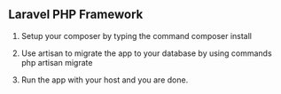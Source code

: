 ## Laravel PHP Framework


1) Setup your composer by typing the command composer install

2) Use artisan to migrate the app to your database by using commands
   php artisan migrate
   
3) Run the app with your host and you are done.
	